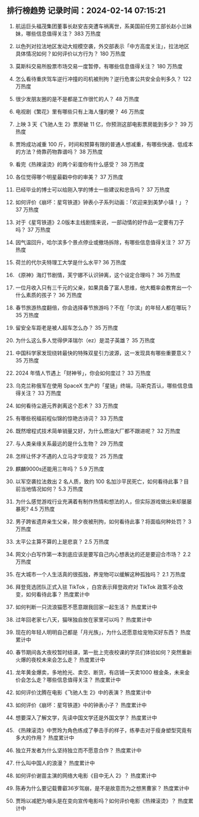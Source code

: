 
## 排行榜趋势 记录时间：2024-02-14 07:15:21
  
  1. 航运巨头福茂集团董事长赵安吉突遭车祸离世，系美国前任劳工部长赵小兰妹妹，哪些信息值得关注？ 383 万热度
    
  2. 以色列对拉法地区发动大规模空袭，外交部表示「中方高度关注」，拉法地区具体情况如何？如何评价以方行为？ 180 万热度
    
  3. 莫斯科交易所股票市场交易一度暂停，有哪些信息值得关注？ 180 万热度
    
  4. 怎么看待重庆驾车逆行冲撞的司机被刑拘？逆行危害公共安全会判多久？ 122 万热度
    
  5. 很少发朋友圈的是不是都是工作很忙的人？ 48 万热度
    
  6. 电视剧《繁花》里有哪些只有上海人懂的梗？ 46 万热度
    
  7. 上映 3 天《飞驰人生 2》票房破 11 亿，你预测这部电影票房能到多少？ 39 万热度
    
  8. 贾玲成功减重 100 斤，时间和预算有限的普通人想减重，有哪些快速、低成本的方法？倚靠药物靠谱吗？ 38 万热度
    
  9. 看完《热辣滚烫》的两个彩蛋你有什么感受？ 38 万热度
    
  10. 各位觉得哪个明星最戳中你的审美？ 37 万热度
    
  11. 已经毕业的博士可以给刚入学的博士一些建议和忠告吗？ 37 万热度
    
  12. 如何评价《崩坏：星穹铁道》钟表小子系列动画：「欢迎来到美梦小镇！」？ 37 万热度
    
  13. 对于《星穹铁道》2.0版本主线剧情来说，一部动情的好作品一定要有刀子吗？ 37 万热度
    
  14. 因气温回升，哈尔滨多个景点停业或撤场拆除，有哪些信息值得关注？ 37 万热度
    
  15. 荷兰的代尔夫特理工大学是什么水平? 36 万热度
    
  16. 《原神》海灯节剧情，芙宁娜不认识钟离，这个设定合理吗？ 36 万热度
    
  17. 一位月收入只有三千元的父亲，如果具备了富人思维，他大概率会教育出一个什么素质的孩子？ 36 万热度
    
  18. 春节旅游热度翻倍，你会选择春节旅游吗？不在「尔滨」的年轻人都在哪玩？ 35 万热度
    
  19. 留安全车距老是被人超车怎么办？ 35 万热度
    
  20. 为什么这么多人觉得伊泽瑞尔（ez）是混子英雄？ 35 万热度
    
  21. 中国科学家发现绕转最快的特殊双星引力波源，这一发现具有哪些重要意义？ 35 万热度
    
  22. 2024 年情人节遇上「财神爷」，你会如何度过？ 33 万热度
    
  23. 乌克兰称俄军在使用 SpaceX 生产的「星链」终端，马斯克否认，哪些信息值得关注？ 33 万热度
    
  24. 如何看待尘遁元界剥离这个忍术？ 33 万热度
    
  25. 有哪些祝福前程似锦的惊艳古诗词？ 33 万热度
    
  26. 既然增程式技术简单销量又好，为什么燃油大厂都不跟进呢？ 32 万热度
    
  27. 与人类亲缘关系最远的是什么生物？ 29 万热度
    
  28. 怎样让怀才不遇的人立马才华变现？ 25 万热度
    
  29. 麒麟9000s还能用三年吗？ 5.9 万热度
    
  30. 以军空袭拉法救出 2 名人质，致约 100 名加沙平民死亡，如何看待此事？目前当地情况如何？ 5.3 万热度
    
  31. 为什么感觉游戏行业充满着有制作热情和想法的人，但实际游戏做出来却屡屡暴死? 4.5 万热度
    
  32. 男子跨省遗弃亲生父亲，除夕夜被刑拘，如何看待此事？将面临何种处罚？ 3 万热度
    
  33. 太平公主算不算的上是悲哀？ 2.5 万热度
    
  34. 网文小白写作第一本到底应该是要写自己内心想表达的还是要迎合市场？ 2.2 万热度
    
  35. 在大城市一个人生活真的很孤独，养宠物可以缓解这种孤独吗？ 2.1 万热度
    
  36. 拜登竞选团队正式入驻 TikTok ，白宫表示拜登政府对 TikTok 政策不会改变，如何看待此事？ 热度累计中
    
  37. 如何判断一只流浪猫愿不愿意跟我回家一起生活？ 热度累计中
    
  38. 过年回老家七八天，猫咪独自放在家里可以吗？ 热度累计中
    
  39. 现在的年轻人明明自己都是「月光族」，为什么还愿意给宠物买好东西？ 热度累计中
    
  40. 春节期间各大夜校暂时结课，第一批上完夜校课的学员们体验如何？突然重新火爆的夜校未来会怎么走？ 热度累计中
    
  41. 龙年黄金爆卖，多地抢光、卖空、断货，有店铺一天卖1000 根金条，未来金价会怎么走？哪些信息值得关注？ 热度累计中
    
  42. 如何评价沈腾在电影《飞驰人生 2》中的表演？ 热度累计中
    
  43. 如何评价《崩坏：星穹铁道》中的钟表小子？ 热度累计中
    
  44. 想要深入了解文学，先读中国文学还是外国文学？ 热度累计中
    
  45. 《热辣滚烫》中贾玲为角色练成了拳击手的样子，练拳击对于瘦身塑型究竟有多大的作用？ 热度累计中
    
  46. 独立开发者为什么坚持独立而不愿意合作？ 热度累计中
    
  47. 什么叫中国人的浪漫？ 热度累计中
    
  48. 如何评价谢苗主演的网络大电影《目中无人 2》？ 热度累计中
    
  49. 陈寿为什么要记载曹叡36岁驾崩，是不是故意而为之想黑曹家？ 热度累计中
    
  50. 贾玲以减肥为噱头是在变向宣传电影吗？如何评价电影《热辣滚烫》？ 热度累计中
    